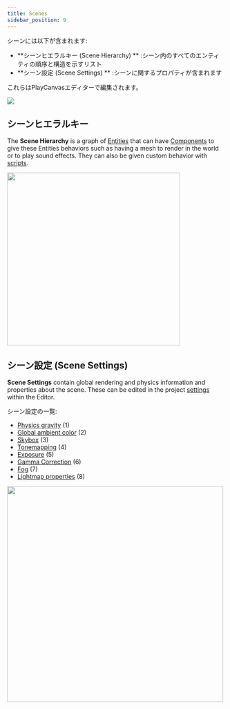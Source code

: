 ```yaml
---
title: Scenes
sidebar_position: 9
---
```


シーンには以下が含まれます:

* **シーンヒエラルキー (Scene Hierarchy) ** :シーン内のすべてのエンティティの順序と構造を示すリスト
* **シーン設定 (Scene Settings) ** :シーンに関するプロパティが含まれます

これらはPlayCanvasエディターで編集されます。

![](/img/user-manual/scenes/scene-list.png)

## シーンヒエラルキー

The **Scene Hierarchy** is a graph of [Entities](entities) that can have [Components](components) to give these Entities behaviors such as having a mesh to render in the world or to play sound effects. They can also be given custom behavior with [scripts](../scripting).

<img loading="lazy" src="/img/user-manual/scenes/scene-hierarchy.png" width="400" />

## シーン設定 (Scene Settings)

**Scene Settings** contain global rendering and physics information and properties about the scene. These can be edited in the project [settings](settings) within the Editor.

シーン設定の一覧:

* [Physics gravity](settings#gravity) (1)
* [Global ambient color](settings#ambient-color) (2)
* [Skybox](settings#skybox) (3)
* [Tonemapping](settings#tonemapping) (4)
* [Exposure](settings#exposure) (5)
* [Gamma Correction](settings#gamma-correction) (6)
* [Fog](settings#fog) (7)
* [Lightmap properties](settings#lightmapping) (8)

<img loading="lazy" src="/img/user-manual/scenes/scene-settings.png" width="500" />
